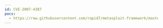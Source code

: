 ```yaml
---
id: CVE-2007-4387
pocs:
  - https://raw.githubusercontent.com/rapid7/metasploit-framework/master/modules/auxiliary/admin/2wire/xslt_password_reset.rb
---
```

